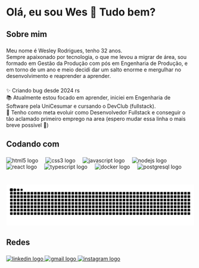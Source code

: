 <h1 align="left">Olá, eu sou Wes 👋 Tudo bem?</h1>

###

<h2 align="left">Sobre mim</h2>

###

<p align="left">Meu nome é Wesley Rodrigues, tenho 32 anos.<br>Sempre apaixonado por tecnologia, o que me levou a migrar de área, sou formado em Gestão da Produção com pós em Engenharia de Produção, e em torno de um ano e meio decidi dar um salto enorme e mergulhar no desenvolvimento e reaprender a aprender.</p>

###

<p align="left">✨ Criando bug desde 2024 rs<br>📚 Atualmente estou focado em aprender, iniciei em Engenharia de Software pela UniCesumar e cursando o DevClub (fullstack).<br>🎯 Tenho como meta evoluir como Desenvolvedor Fullstack e conseguir o tão aclamado primeiro emprego na area (espero mudar essa linha o mais breve possivel 🤣)</p>

###

<h2 align="left">Codando com</h2>

###

<div align="left">
  <img src="https://cdn.jsdelivr.net/gh/devicons/devicon/icons/html5/html5-plain.svg" height="40" alt="html5 logo"  />
  <img width="12" />
  <img src="https://cdn.jsdelivr.net/gh/devicons/devicon/icons/css3/css3-plain.svg" height="40" alt="css3 logo"  />
  <img width="12" />
  <img src="https://cdn.jsdelivr.net/gh/devicons/devicon/icons/javascript/javascript-original.svg" height="40" alt="javascript logo"  />
  <img width="12" />
  <img src="https://cdn.jsdelivr.net/gh/devicons/devicon/icons/nodejs/nodejs-plain-wordmark.svg" height="40" alt="nodejs logo"  />
  <img width="12" />
  <img src="https://cdn.jsdelivr.net/gh/devicons/devicon/icons/react/react-original.svg" height="40" alt="react logo"  />
  <img width="12" />
  <img src="https://cdn.jsdelivr.net/gh/devicons/devicon/icons/typescript/typescript-plain.svg" height="40" alt="typescript logo"  />
  <img width="12" />
  <img src="https://cdn.jsdelivr.net/gh/devicons/devicon/icons/docker/docker-original.svg" height="40" alt="docker logo"  />
  <img width="12" />
  <img src="https://cdn.jsdelivr.net/gh/devicons/devicon/icons/postgresql/postgresql-original.svg" height="40" alt="postgresql logo"  />
</div>

###

<br clear="both">

<img src="https://raw.githubusercontent.com/DevWesCode/DevWesCode/output/snake.svg" alt="Snake animation" />

###

<h2 align="left">Redes</h2>

###

<div align="left">
  <a href="www.linkedin.com/in/wesley-jose-rodrigues" target="_blank">
    <img src="https://raw.githubusercontent.com/maurodesouza/profile-readme-generator/master/src/assets/icons/social/linkedin/default.svg" width="52" height="40" alt="linkedin logo"  />
  </a>
  <a href="wesley.bgd@gmail.com" target="_blank">
    <img src="https://raw.githubusercontent.com/maurodesouza/profile-readme-generator/master/src/assets/icons/social/gmail/default.svg" width="52" height="40" alt="gmail logo"  />
  </a>
  <a href="https://www.instagram.com/weezrodrigues" target="_blank">
    <img src="https://raw.githubusercontent.com/maurodesouza/profile-readme-generator/master/src/assets/icons/social/instagram/default.svg" width="52" height="40" alt="instagram logo"  />
  </a>
</div>

###
